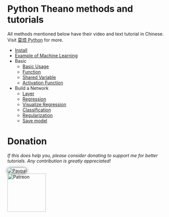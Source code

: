 # Python Theano methods and tutorials

All methods mentioned below have their video and text tutorial in Chinese. Visit [莫烦 Python](https://mofanpy.com/tutorials/) for more.


* [Install](theano2_install.py)
* [Example of Machine Learning](theano3_what_does_ML_do.py)
* Basic
  * [Basic Usage](theano4_basic_usage.py)
  * [Function](theano5_function.py)
  * [Shared Variable](theano6_shared_variable.py)
  * [Activation Function](theano7_activation_function.py)
* Build a Network
  * [Layer](theano8_Layer_class.py)
  * [Regression](theano9_regression_nn/full_code.py)
  * [Visualize Regression](theano10_regression_visualization/full_code.py)
  * [Classification](theano11_classification_nn/full_code.py)
  * [Regularization](https://github.com/MorvanZhou/tutorials/tree/master/theano12_regularization)
  * [Save model](theano13_save/full_code.py)

# Donation

*If this does help you, please consider donating to support me for better tutorials. Any contribution is greatly appreciated!*

<div >
  <a href="https://www.paypal.com/cgi-bin/webscr?cmd=_donations&amp;business=morvanzhou%40gmail%2ecom&amp;lc=C2&amp;item_name=MorvanPython&amp;currency_code=AUD&amp;bn=PP%2dDonationsBF%3abtn_donateCC_LG%2egif%3aNonHosted">
    <img style="border-radius: 20px;  box-shadow: 0px 0px 10px 1px  #888888;"
         src="https://www.paypalobjects.com/webstatic/en_US/i/btn/png/silver-pill-paypal-44px.png"
         alt="Paypal"
         height="auto" ></a>
</div>

<div>
  <a href="https://www.patreon.com/morvan">
    <img src="https://mofanpy.com/static/img/support/patreon.jpg"
         alt="Patreon"
         height=120></a>
</div>